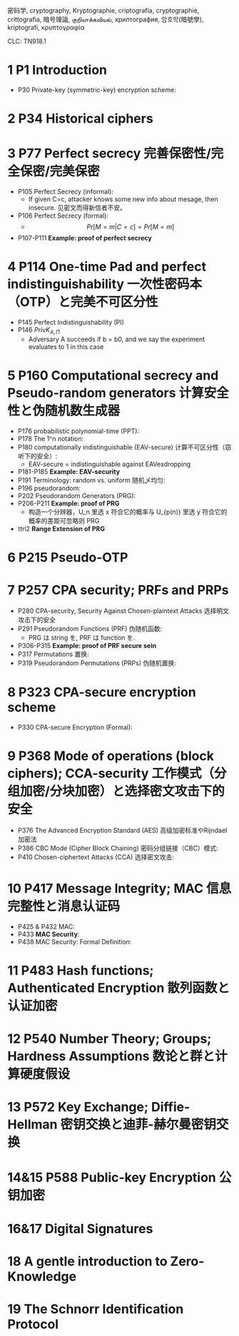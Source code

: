 密码学, cryptography, Kryptographie, criptografía, cryptographie, crittografia, 暗号理論, குறியாக்கவியல், криптография, 암호학(暗號學), kriptografi, κρυπτογραφία

CLC: TN918.1

# 1 P1 Introduction

- P30 Private-key (symmetric-key) encryption scheme:

# 2 P34 Historical ciphers

# 3 P77 Perfect secrecy 完善保密性/完全保密/完美保密

- P105 Perfect Secrecy (informal):
    - If given C=c, attacker knows some new info about mesage, then insecure. 见密文而得新信者不安。
- P106 Perfect Secrecy (formal):
    - $$Pr[M=m|C=c]=Pr[M=m]$$
- P107-P111 **Example: proof of perfect secrecy**

# 4 P114 One-time Pad and perfect indistinguishability 一次性密码本（OTP）と完美不可区分性

- P145 Perfect Indistinguishability (PI)
- P146 $PrivK_{A,Π}$
    - Adversary A succeeds if b = b0, and we say the experiment evaluates to 1 in this case

# 5 P160 Computational secrecy and Pseudo-random generators 计算安全性と伪随机数生成器

- P176 probabilistic polynomial-time (PPT):
- P178 The 1^n notation:
- P180 computationally indistinguishable (EAV-secure) 计算不可区分性（窃听下的安全）:
    - EAV-secure = indistinguishable against EAVesdropping
- P181-P185 **Example: EAV-security**
- P191 Terminology: random vs. uniform 随机乄均匀:
- P196 pseudorandom:
- P202 Pseudorandom Generators (PRG):
- P206-P211 **Example: proof of PRG**
    - 构造一个分辨器，U_n 里选 x 符合它的概率与 U_{p(n)} 里选 y 符合它的概率的差距可忽略则 PRG
- ttrl2 **Range Extension of PRG**

# 6 P215 Pseudo-OTP

# 7 P257 CPA security; PRFs and PRPs

- P280 CPA-security, Security Against Chosen-plaintext Attacks 选择明文攻击下的安全
- P291 Pseudorandom Functions (PRF) 伪随机函数:
    - PRG は string を, PRF は function を.
- P306-P315 **Example: proof of PRF secure sein**
- P317 Permutations 置换:
- P319 Pseudorandom Permutations (PRPs) 伪随机置换:

# 8 P323 CPA-secure encryption scheme

- P330 CPA-secure Encryption (Formal):

# 9 P368 Mode of operations (block ciphers); CCA-security 工作模式（分组加密/分块加密）と选择密文攻击下的安全

- P376 The Advanced Encryption Standard (AES) 高级加密标准やRijndael加密法
- P386 CBC Mode (Cipher Block Chaining) 密码分组链接（CBC）模式:
- P410 Chosen-ciphertext Attacks (CCA) 选择密文攻击:

# 10 P417 Message Integrity; MAC 信息完整性と消息认证码

- P425 & P432 MAC:
- P433 **MAC Security**:
- P438 MAC Security: Formal Definition:

# 11 P483 Hash functions; Authenticated Encryption 散列函数と认证加密

# 12 P540 Number Theory; Groups; Hardness Assumptions 数论と群と计算硬度假设

# 13 P572 Key Exchange; Diffie-Hellman 密钥交换と迪菲-赫尔曼密钥交换

# 14&15 P588 Public-key Encryption 公钥加密

# 16&17 Digital Signatures

# 18 A gentle introduction to Zero-Knowledge

# 19 The Schnorr Identification Protocol
